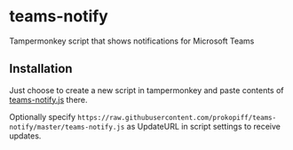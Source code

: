 # teams-notify
Tampermonkey script that shows notifications for Microsoft Teams

## Installation
Just choose to create a new script in tampermonkey
and paste contents of [teams-notify.js](https://raw.githubusercontent.com/prokopiff/teams-notify/master/teams-notify.js) there.

Optionally specify `https://raw.githubusercontent.com/prokopiff/teams-notify/master/teams-notify.js`
as UpdateURL in script settings to receive updates.
